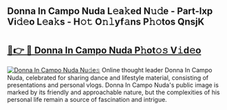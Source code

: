 ## Donna In Campo Nuda L𝚎a𝚔ed N𝚞𝚍e - Part-lxp Vi𝚍𝚎o L𝚎a𝚔s - H𝚘𝚝 O𝚗𝚕yf𝚊ns P𝚑𝚘tos QnsjK

# <h2><a href="http://kf3u8cw.oniu.top/?m=Donna+In+Campo+Nuda">🔗👉 🔴 Donna In Campo Nuda P𝚑ot𝚘𝚜 V𝚒d𝚎o</a></h2>

[![Donna In Campo Nuda Nu𝚍e𝚜](https://i.imgur.com/0qMVB7G.gif)](http://kf3u8cw.oniu.top/?m=Donna+In+Campo+Nuda)
Online thought leader Donna In Campo Nuda, celebrated for sharing dance and lifestyle material, consisting of presentations and personal vlogs. Donna In Campo Nuda's public image is marked by its friendly and approachable nature, but the complexities of his personal life remain a source of fascination and intrigue.  
